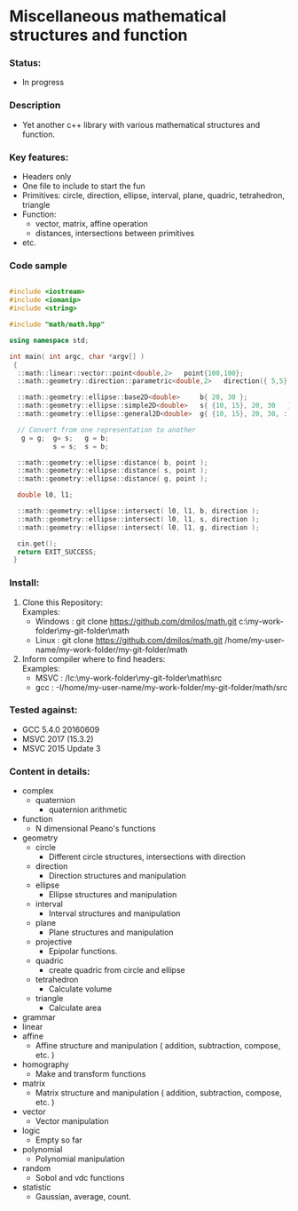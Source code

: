 # Miscellaneous mathematical structures and function

### Status:
- In progress

### Description
 - Yet another c++ library with various mathematical structures and function.

### Key features:
 - Headers only
  - One file to include to start the fun
  - Primitives: circle, direction, ellipse, interval, plane, quadric, tetrahedron, triangle
  - Function:
    - vector, matrix, affine operation
    - distances, intersections between primitives
  - etc.

### Code sample
```c++

#include <iostream>
#include <iomanip>
#include <string>

#include "math/math.hpp"

using namespace std;

int main( int argc, char *argv[] )
 {
  ::math::linear::vector::point<double,2>   point{100,100};
  ::math::geometry::direction::parametric<double,2>   direction({ 5,5}, { 1,2});

  ::math::geometry::ellipse::base2D<double>     b{ 20, 30 };
  ::math::geometry::ellipse::simple2D<double>   s{ {10, 15}, 20, 30   };
  ::math::geometry::ellipse::general2D<double>  g{ {10, 15}, 20, 30, ::math::geometry::deg2rad( 60 ) };

  // Convert from one representation to another
   g = g;  g= s;   g = b;
           s = s;  s = b;

  ::math::geometry::ellipse::distance( b, point );
  ::math::geometry::ellipse::distance( s, point );
  ::math::geometry::ellipse::distance( g, point );

  double l0, l1;

  ::math::geometry::ellipse::intersect( l0, l1, b, direction );
  ::math::geometry::ellipse::intersect( l0, l1, s, direction );
  ::math::geometry::ellipse::intersect( l0, l1, g, direction );

  cin.get();
  return EXIT_SUCCESS;
 }

```

### Install:
1. Clone this Repository: \
  Examples:
    - Windows : git clone https://github.com/dmilos/math.git c:\my-work-folder\my-git-folder\math
    - Linux   : git clone https://github.com/dmilos/math.git /home/my-user-name/my-work-folder/my-git-folder/math
2. Inform compiler where to find headers: \
  Examples:
   - MSVC : /Ic:\my-work-folder\my-git-folder\math\src
   - gcc  : -I/home/my-user-name/my-work-folder/my-git-folder/math/src

### Tested against:
  - GCC 5.4.0 20160609
  - MSVC 2017 (15.3.2)
  - MSVC 2015 Update 3

### Content in details:
  - complex
    - quaternion
      * quaternion arithmetic
  - function
      * N dimensional Peano's functions
  - geometry
    - circle
      * Different circle structures, intersections with direction
    - direction
      * Direction structures and manipulation
    - ellipse
      * Ellipse structures and manipulation
    - interval
      * Interval structures and manipulation
    - plane
      * Plane structures and manipulation
    - projective
      * Epipolar functions.
    - quadric
      * create quadric from circle and ellipse
    - tetrahedron
      * Calculate volume
    - triangle
      * Calculate area
  - grammar
  - linear
   - affine
      * Affine structure and manipulation ( addition, subtraction, compose, etc. )
   - homography
      * Make and transform functions
   - matrix
       * Matrix structure and manipulation ( addition, subtraction, compose, etc. )
   - vector
      * Vector manipulation
  - logic
      * Empty so far
  - polynomial
      * Polynomial manipulation
  - random
      * Sobol and vdc functions
  - statistic
      * Gaussian, average, count.






